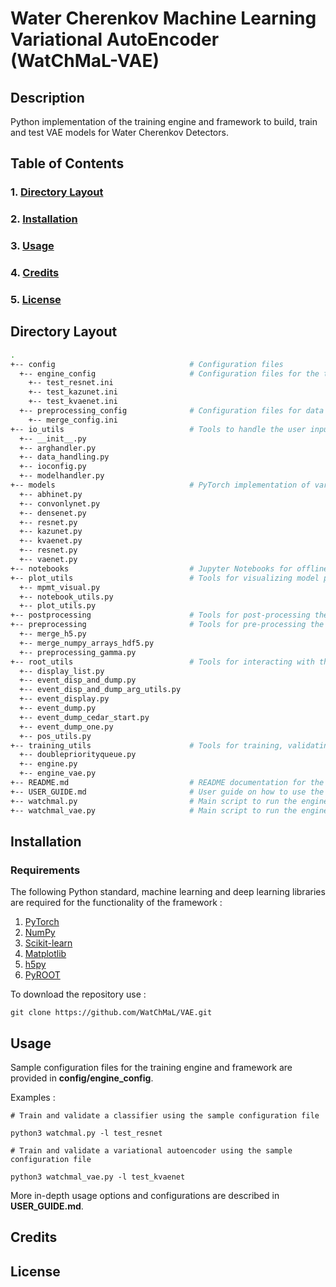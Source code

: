 # Water Cherenkov Machine Learning Variational AutoEncoder (WatChMaL-VAE)


## Description

Python implementation of the training engine and framework to build, train and test VAE models for Water Cherenkov Detectors.

## Table of Contents

### 1. [Directory Layout](#directory_layout)
### 2. [Installation](#installation)
### 3. [Usage](#usage)
### 4. [Credits](#credits)
### 5. [License](#license)

## Directory Layout <a id="directory_layout"></a>

```bash
.
+-- config                              # Configuration files
  +-- engine_config                     # Configuration files for the training engine
    +-- test_resnet.ini
    +-- test_kazunet.ini
    +-- test_kvaenet.ini
  +-- preprocessing_config              # Configuration files for data pre-processing
    +-- merge_config.ini
+-- io_utils                            # Tools to handle the user inputs, dataset and models
  +-- __init__.py
  +-- arghandler.py
  +-- data_handling.py
  +-- ioconfig.py
  +-- modelhandler.py
+-- models                              # PyTorch implementation of various CNN-VAE models
  +-- abhinet.py
  +-- convonlynet.py
  +-- densenet.py
  +-- resnet.py
  +-- kazunet.py
  +-- kvaenet.py
  +-- resnet.py
  +-- vaenet.py
+-- notebooks                           # Jupyter Notebooks for offline analysis
+-- plot_utils                          # Tools for visualizing model performance and dataset features
  +-- mpmt_visual.py
  +-- notebook_utils.py
  +-- plot_utils.py
+-- postprocessing                      # Tools for post-processing the outputs from the models
+-- preprocessing                       # Tools for pre-processing the dataset
  +-- merge_h5.py
  +-- merge_numpy_arrays_hdf5.py 
  +-- preprocessing_gamma.py
+-- root_utils                          # Tools for interacting with the ROOT files from the WCSim simulations
  +-- display_list.py
  +-- event_disp_and_dump.py
  +-- event_disp_and_dump_arg_utils.py
  +-- event_display.py
  +-- event_dump.py
  +-- event_dump_cedar_start.py
  +-- event_dump_one.py
  +-- pos_utils.py
+-- training_utils                      # Tools for training, validating and testing the models
  +-- doublepriorityqueue.py
  +-- engine.py
  +-- engine_vae.py
+-- README.md                           # README documentation for the repository
+-- USER_GUIDE.md                       # User guide on how to use the library
+-- watchmal.py                         # Main script to run the engine for the classifier
+-- watchmal_vae.py                     # Main script to run the engine for the VAE
```

## Installation <a id="installation"></a>

### Requirements

The following Python standard, machine learning and deep learning libraries are required for the functionality of the framework :

1. [PyTorch](https://pytorch.org/)
2. [NumPy](https://www.numpy.org/)
3. [Scikit-learn](https://scikit-learn.org/stable/)
4. [Matplotlib](https://matplotlib.org/users/installing.html)
5. [h5py](https://www.h5py.org/)
6. [PyROOT](https://root.cern.ch/pyroot)

To download the repository use :

`git clone https://github.com/WatChMaL/VAE.git`

## Usage <a id="usage"></a>

Sample configuration files for the training engine and framework are provided in **config/engine_config**.

Examples :

```
# Train and validate a classifier using the sample configuration file

python3 watchmal.py -l test_resnet
```

```
# Train and validate a variational autoencoder using the sample configuration file

python3 watchmal_vae.py -l test_kvaenet
```

More in-depth usage options and configurations are described in **USER_GUIDE.md**.

## Credits <a id="credits"></a>

## License <a id="license"></a>

